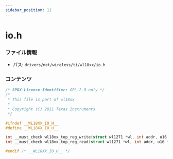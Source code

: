 ```yaml
---
sidebar_position: 11
---
```

# io.h

### ファイル情報

- パス: `drivers/net/wireless/ti/wl18xx/io.h`

### コンテンツ

```h
/* SPDX-License-Identifier: GPL-2.0-only */
/*
 * This file is part of wl18xx
 *
 * Copyright (C) 2011 Texas Instruments
 */

#ifndef __WL18XX_IO_H__
#define __WL18XX_IO_H__

int __must_check wl18xx_top_reg_write(struct wl1271 *wl, int addr, u16 val);
int __must_check wl18xx_top_reg_read(struct wl1271 *wl, int addr, u16 *out);

#endif /* __WL18XX_IO_H__ */

```
